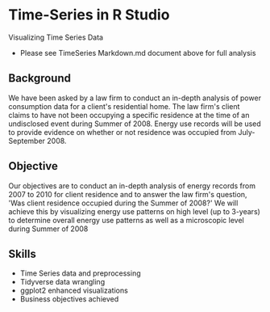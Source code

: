# Time-Series in R Studio
Visualizing Time Series Data

* Please see TimeSeries Markdown.md document above for full analysis

## Background
We have been asked by a law firm to conduct an in-depth analysis of power consumption data for a client's residential home. The law firm's client claims to have not been occupying a specific residence at the time of an undisclosed event during Summer of 2008. Energy use records will be used to provide evidence on whether or not residence was occupied from July-September 2008.

## Objective
Our objectives are to conduct an in-depth analysis of energy records from 2007 to 2010 for client residence and to answer the law firm's question, 'Was client residence occupied during the Summer of 2008?' We will achieve this by visualizing energy use patterns on high level (up to 3-years) to determine overall energy use patterns as well as a microscopic level during Summer of 2008

## Skills

* Time Series data and preprocessing
* Tidyverse data wrangling
* ggplot2 enhanced visualizations
* Business objectives achieved
